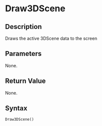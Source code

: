 # Draw3DScene

## Description
Draws the active 3DScene data to the screen

## Parameters
None.

## Return Value
None.

## Syntax
```Draw3DScene()```